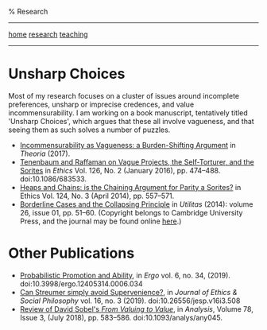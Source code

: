 % Research

-------------------- --------------------------- ---------------------------
 [home](index.html)   [research](research.html)   [teaching](teaching.html)
-------------------- --------------------------- ---------------------------

# Unsharp Choices

Most of my research focuses on a cluster of issues around incomplete preferences,
unsharp or imprecise credences, and value incommensurability. I am working on
a book manuscript, tentatively titled 'Unsharp Choices', which argues that these
all involve vagueness, and that seeing them as such solves a number of puzzles.

* [Incommensurability as Vagueness: a Burden-Shifting Argument](https://philpapers.org/rec/ELSIAV) in *Theoria* (2017).
* [Tenenbaum and Raffaman on Vague Projects, the Self-Torturer, and the Sorites](./PDFs/TenRaf.pdf) in *Ethics* Vol. 126, No. 2 (January 2016), pp. 474–488. doi:10.1086/683533.
* [Heaps and Chains: is the Chaining Argument for Parity a Sorites?](./PDFs/HeapsAndChains.pdf) in Ethics Vol. 124, No. 3 (April 2014), pp. 557–571.
* [Borderline Cases and the Collapsing Principle](./PDFs/CollapsingPrinciple.pdf) in *Utilitas* (2014): volume 26, issue 01, pp. 51–60. (Copyright belongs to Cambridge University Press, and the journal may be found online [here](https://www.cambridge.org/core/journals/utilitas).)

# Other Publications

* [Probabilistic Promotion and Ability](http://dx.doi.org/10.3998/ergo.12405314.0006.034),
in *Ergo* vol. 6, no. 34, (2019). doi:10.3998/ergo.12405314.0006.034
* [Can Streumer simply avoid Supervenience?](http://www.jesp.org/index.php/jesp/article/view/508), in *Journal of Ethics & Social Philosophy* vol. 16, no. 3 (2019). doi:10.26556/jesp.v16i3.508
* [Review of David Sobel's *From Valuing to Value*](https://academic.oup.com/analysis/article/78/3/583/5067172?guestAccessKey=084f2945-dc93-487b-a275-a76deff0fdc4), in *Analysis*, Volume 78, Issue 3, (July 2018), pp. 583–586. doi:10.1093/analys/any045.
